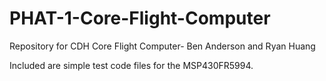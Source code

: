 # PHAT-1-Core-Flight-Computer
Repository for CDH Core Flight Computer- Ben Anderson and Ryan Huang

Included are simple test code files for the MSP430FR5994.
